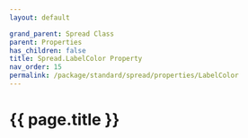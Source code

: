 ```yaml
---
layout: default

grand_parent: Spread Class
parent: Properties
has_children: false
title: Spread.LabelColor Property
nav_order: 15
permalink: /package/standard/spread/properties/LabelColor
---
```

# {{ page.title }}
